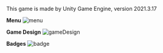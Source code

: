 This game is made by Unity Game Engine, version 2021.3.17

<b>Menu</b>
![menu](https://github.com/AtaKaleli/SushiHunter/assets/158140699/b9fc1771-f2d9-40d4-8b43-facaa731f557)

<b>Game Design</b>
![gameDesign](https://github.com/AtaKaleli/SushiHunter/assets/158140699/27f00b7b-dc2e-45d3-baed-75eb8f0b63cd)

<b>Badges</b>
![badge](https://github.com/AtaKaleli/SushiHunter/assets/158140699/258a05bc-565a-491a-ae3f-d1adfa3b0555)
